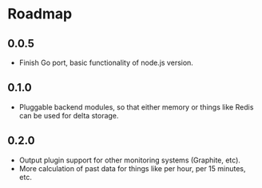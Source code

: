 # Roadmap

## 0.0.5

* Finish Go port, basic functionality of node.js version.

## 0.1.0

* Pluggable backend modules, so that either memory or things like
  Redis can be used for delta storage.

## 0.2.0

* Output plugin support for other monitoring systems (Graphite, etc).
* More calculation of past data for things like per hour, per 15
  minutes, etc.

